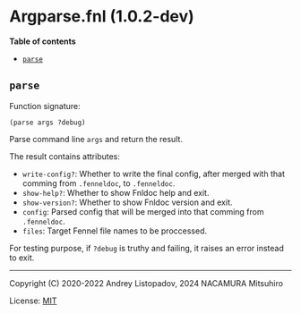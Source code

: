 # Argparse.fnl (1.0.2-dev)

**Table of contents**

- [`parse`](#parse)

## `parse`
Function signature:

```
(parse args ?debug)
```

Parse command line `args` and return the result.

The result contains attributes:

- `write-config?`: Whether to write the final config, after merged with that comming
  from `.fenneldoc`, to `.fenneldoc`.
- `show-help?`: Whether to show Fnldoc help and exit.
- `show-version?`: Whether to show Fnldoc version and exit.
- `config`: Parsed config that will be merged into that comming from `.fenneldoc`.
- `files`: Target Fennel file names to be proccessed.

For testing purpose, if `?debug` is truthy and failing, it raises an error
instead to exit.


---

Copyright (C) 2020-2022 Andrey Listopadov, 2024 NACAMURA Mitsuhiro

License: [MIT](https://git.sr.ht/~m15a/fnldoc/tree/main/item/LICENSE)


<!-- Generated with Fnldoc 1.0.2-dev
     https://sr.ht/~m15a/fnldoc/ -->
